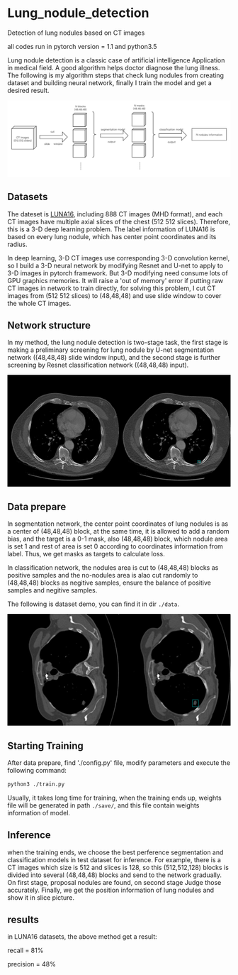 # Lung_nodule_detection
Detection of lung nodules based on CT images 

all codes run in pytorch version = 1.1 and python3.5

Lung nodule detection is a classic case of artificial intelligence Application in medical field. A good algorithm helps doctor diagnose the lung illness. The following is my algorithm steps that check lung nodules from creating dataset and building neural network, finally I train the model and get a desired result.

![](readimg/img1.jpg)

## Datasets
The dateset is [LUNA16](http://academictorrents.com/collection/luna-lung-nodule-analysis-16---isbi-2016-challenge), including 888 CT images (MHD format), and each CT images have multiple axial slices of the chest (512 512 slices). Therefore, this is a 3-D deep learning problem. The label information of LUNA16 is based on every lung nodule, which has center point coordinates and its radius.

In deep learning, 3-D CT images use corresponding 3-D convolution kernel, so I build a 3-D neural network by modifying Resnet and U-net to apply to 3-D images in pytorch framework. But 3-D modifying need consume lots of GPU graphics memories. It will raise a 'out of memory' error if putting raw CT images in network to train directly, for solving this problem, I cut CT images from (512 512 slices) to (48,48,48) and use slide window to cover the whole CT images.

## Network structure
In my method, the lung nodule detection is two-stage task, the first stage is making a preliminary screening for lung nodule by U-net segmentation network ((48,48,48) slide window input), and the second stage is further screening by Resnet classification network ((48,48,48) input).

![](readimg/img2.jpg)

## Data prepare
In segmentation network, the center point coordinates of lung nodules is as a center of (48,48,48) block, at the same time, it is allowed to add a random bias, and the target is a 0-1 mask, also (48,48,48) block, which nodule area is set 1 and rest of area is set 0  according to coordinates information from label. Thus, we get masks as targets to calculate loss.

In classification network, the nodules area is cut to (48,48,48) blocks as positive samples and the no-nodules area is alao cut randomly to (48,48,48) blocks as negitive samples, ensure the balance of positive samples and negitive samples.

The following is dataset demo, you can find it in dir `./data`.

 ![](readimg/img3.jpg)
 
 ## Starting Training
 After data prepare, find './config.py' file, modify parameters and execute the following command:
 ``` bash
python3 ./train.py
```
Usually, it takes long time for training, when the training ends up, weights file will be generated in path `./save/`, and this file contain weights information of model.

## Inference
when the training ends, we choose the best perference segmentation and classification models in test dataset for inference. For example, there is a CT images which size is 512 and slices is 128, so this (512,512,128) blocks is divided into several (48,48,48) blocks and send to the network gradually. On first stage, proposal nodules are found, on second stage Judge those accurately. Finally, we get the position information of lung nodules and show it in slice picture.

## results
in LUNA16 datasets, the above method get a result:

recall = 81% 

precision = 48%



